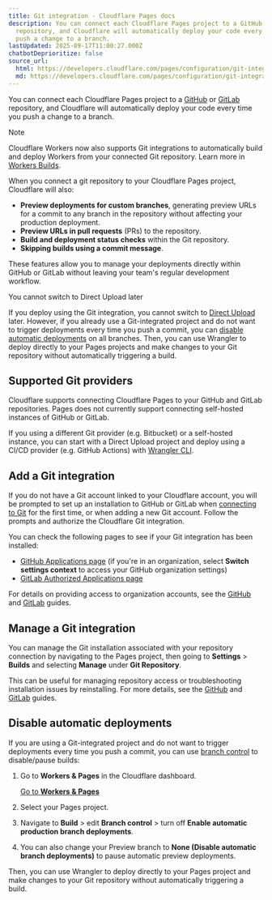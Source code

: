 ```yaml
---
title: Git integration · Cloudflare Pages docs
description: You can connect each Cloudflare Pages project to a GitHub or GitLab
  repository, and Cloudflare will automatically deploy your code every time you
  push a change to a branch.
lastUpdated: 2025-09-17T11:00:27.000Z
chatbotDeprioritize: false
source_url:
  html: https://developers.cloudflare.com/pages/configuration/git-integration/
  md: https://developers.cloudflare.com/pages/configuration/git-integration/index.md
---
```


You can connect each Cloudflare Pages project to a [GitHub](https://developers.cloudflare.com/pages/configuration/git-integration/github-integration) or [GitLab](https://developers.cloudflare.com/pages/configuration/git-integration/gitlab-integration) repository, and Cloudflare will automatically deploy your code every time you push a change to a branch.

Note

Cloudflare Workers now also supports Git integrations to automatically build and deploy Workers from your connected Git repository. Learn more in [Workers Builds](https://developers.cloudflare.com/workers/ci-cd/builds/).

When you connect a git repository to your Cloudflare Pages project, Cloudflare will also:

* **Preview deployments for custom branches**, generating preview URLs for a commit to any branch in the repository without affecting your production deployment.
* **Preview URLs in pull requests** (PRs) to the repository.
* **Build and deployment status checks** within the Git repository.
* **Skipping builds using a commit message**.

These features allow you to manage your deployments directly within GitHub or GitLab without leaving your team's regular development workflow.

You cannot switch to Direct Upload later

If you deploy using the Git integration, you cannot switch to [Direct Upload](https://developers.cloudflare.com/pages/get-started/direct-upload/) later. However, if you already use a Git-integrated project and do not want to trigger deployments every time you push a commit, you can [disable automatic deployments](https://developers.cloudflare.com/pages/configuration/git-integration/#disable-automatic-deployments) on all branches. Then, you can use Wrangler to deploy directly to your Pages projects and make changes to your Git repository without automatically triggering a build.

## Supported Git providers

Cloudflare supports connecting Cloudflare Pages to your GitHub and GitLab repositories. Pages does not currently support connecting self-hosted instances of GitHub or GitLab.

If you using a different Git provider (e.g. Bitbucket) or a self-hosted instance, you can start with a Direct Upload project and deploy using a CI/CD provider (e.g. GitHub Actions) with [Wrangler CLI](https://developers.cloudflare.com/pages/how-to/use-direct-upload-with-continuous-integration/).

## Add a Git integration

If you do not have a Git account linked to your Cloudflare account, you will be prompted to set up an installation to GitHub or GitLab when [connecting to Git](https://developers.cloudflare.com/pages/get-started/git-integration/) for the first time, or when adding a new Git account. Follow the prompts and authorize the Cloudflare Git integration.

You can check the following pages to see if your Git integration has been installed:

* [GitHub Applications page](https://github.com/settings/installations) (if you're in an organization, select **Switch settings context** to access your GitHub organization settings)
* [GitLab Authorized Applications page](https://gitlab.com/-/profile/applications)

For details on providing access to organization accounts, see the [GitHub](https://developers.cloudflare.com/pages/configuration/git-integration/github-integration/#organizational-access) and [GitLab](https://developers.cloudflare.com/pages/configuration/git-integration/gitlab-integration/#organizational-access) guides.

## Manage a Git integration

You can manage the Git installation associated with your repository connection by navigating to the Pages project, then going to **Settings** > **Builds** and selecting **Manage** under **Git Repository**.

This can be useful for managing repository access or troubleshooting installation issues by reinstalling. For more details, see the [GitHub](https://developers.cloudflare.com/pages/configuration/git-integration/github-integration/#managing-access) and [GitLab](https://developers.cloudflare.com/pages/configuration/git-integration/gitlab-integration/#managing-access) guides.

## Disable automatic deployments

If you are using a Git-integrated project and do not want to trigger deployments every time you push a commit, you can use [branch control](https://developers.cloudflare.com/pages/configuration/branch-build-controls/) to disable/pause builds:

1. Go to **Workers & Pages** in the Cloudflare dashboard.

   [Go to **Workers & Pages**](https://dash.cloudflare.com/?to=/:account/workers-and-pages)

2. Select your Pages project.

3. Navigate to **Build** > edit **Branch control** > turn off **Enable automatic production branch deployments**.

4. You can also change your Preview branch to **None (Disable automatic branch deployments)** to pause automatic preview deployments.

Then, you can use Wrangler to deploy directly to your Pages project and make changes to your Git repository without automatically triggering a build.
